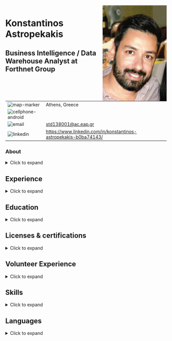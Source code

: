 <img align="right" width="200" height="299" src="/profile_photo_scaled.gif">

# Konstantinos Astropekakis
## Business Intelligence / Data Warehouse Analyst at Forthnet Group

| | |
|---|---|
| ![map-marker](https://github.com/std138001/desktop-tutorial/blob/master/map-marker.png) | Athens, Greece |
| ![cellphone-android](https://github.com/std138001/desktop-tutorial/blob/master/cellphone-android.png) | |
| ![email](https://github.com/std138001/desktop-tutorial/blob/master/email.png) | std138001@ac.eap.gr |
| ![linkedin](https://github.com/std138001/desktop-tutorial/blob/master/linkedin.png) | https://www.linkedin.com/in/konstantinos-astropekakis-b0ba74143/ |

### About
<details>
<summary>Click to expand</summary>
Experienced Business Intelligence Analyst with a demonstrated history of working in the telecommunications industry. Skilled in Oracle Database, PL/SQL, MySQL, Sybase, Oracle ODI, BI Publisher and Infoview. Strong research professional. Currenltly studying in a Master of Science - MS focused in Pervasive and Mobile Computing Systems Msc from Hellenic Open University.
</details>


## Experience

<details>
<summary>Click to expand</summary>
  
| Company | Position | Duration |
| --- | --- |--- |
| Forthnet Group | Business Intelligence / Data Warehouse Analyst | Aug 2018 - Present |
| Forthnet Group | 2nd Level Tech Support | Oct 2016 - Aug 2018 |
| Forthnet Group | 1st Level Tech Support | Oct 2013 - Oct 2016 |
| e-fashion.gr | Site Administrator | Jul 2011 - Aug 2012 |
| P.C. Podimatas AudioVisual S.A. | IT Support | Sep 2009 - Jun 2011 |
| Oxygono Live | Site Administrator | Oct 2007 - May 2008 |
| Delta Cucine | Customer Service | Sep 2004 - Aug 2007 |
| OTE Group Inc | Customer Service | Feb 1998 - Mar 2000 |

</details>

## Education
<details>
<summary>Click to expand</summary>
  
| Institution | Department | Course | Level | Duration |
| --- | --- | --- | --- | --- |
| Hellenic Open University | Science & Technology | Pervasive and Mobile Computing Systems Msc | Postgraduate | Oct 2018 - Present |
| Hellenic Open University | Science & Technology | Computer Science | Undergraduate | Oct 2013 - 2018 |

</details>

## Licenses & certifications

<details>
<summary>Click to expand</summary>
  
| Organization | Course | Date of completion |
| --- | --- |--- |  
| Udemy | SQL - MySQL for Data Analytics and Business Intelligence | Jul 2018 |
| Coursera | Crafting Quality Code | Apr 2013 |
| Coursera | Computer Networks | Mar 2013 |
| Coursera | Interactive Programming in Python| Dec 2012 |

</details>

## Volunteer Experience

<details>
<summary>Click to expand</summary>
  
| Organization | Rule | Duration |
| --- | --- | --- |
| Forthnet Group | Forthnet Socail Media Ambassador | Nov 2016 - Present | 

</details>

## Skills

<details>
<summary>Click to expand</summary>

| Skill/Technology/Tool | Category | Level |
| --- | --- | --- |
| Data Analysis | Industry Knowledge | Excellent |
| Mobile Devices | Industry Knowledge | Good |
| Internet Protocol (IP) | Industry Knowledge | Good |
| Wireless Technologies | Industry Knowldege | Good |
| Oracle | Tools & Technologies | Excellent |
| PL/SQL | Tools & Technologies | Very Good |
| MySQL | Tools & Technologies | Very Good |
| Sybase | Tools & Technologies | Very Good |
| BI Publisher | Tools & Technologies | Excellent |
| Oracle Data Integrator | Tools & Technologies | Good |
| XML | Tools & Technologies | Good |
| Python | Tools & Technologies | Good |
| Java | Tools & Technologies | Good |
| Javascript | Tools & Technologies | Good |
| CSS | Tools & Technologies | Fair |
| HTML | Tools & Technologies | Good |
| PHP | Tools & Technologies | Fair |
| Microsoft Office | Tools & Technologies | Very Good |
| Microsoft Visio | Tools & Technologies | Good |
| Microsoft Visual Studio | Tools & Technologies | Good |
| Windows 10 | Operating Systems | Excellent |
| OS X | Operating Systems | Good |
| Linux | Operating Systems | Good |
| iOS | Mobile Operating Systems | Excellent |

</details>

## Languages
<details>
<summary>Click to expand</summary>
 
| Language | Level | Certificate |
| --- | --- | --- |
| Greek | Native | - |
| English | Very Good | First Certificate in English |

</details>
